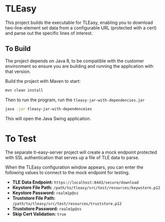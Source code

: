 # TLEasy
This project builds the executable for TLEasy, enabling you to download two-line-element set data from a configurable URL (protected with a cert) and parse out the specific lines of interest.

## To Build
The project depends on Java 8, to be compatible with the customer environment so ensure you are building and running the application with that version.

Build the project with Maven to start:
```bash
mvn clean install
```

Then to run the program, run the `tleasy-jar-with-dependencies.jar`
```bash
java -jar tleasy-jar-with-dependenceies
```

This will open the Java Swing application.

# To Test
The separate tl-easy-server project will create a mock endpoint protected with SSL authentication that serves up a file of TLE data to parse.

When the TLEasy configuration window appears, you can enter the following values to connect to the mock endpoint for testing.

- **TLE Data Endpoint:** `https://localhost:8443/secure/download`
- **Keystore File Path:** `/path/to/tleasy/src/test/resources/keywstore.p12`
- **Keystore Password:** `realm1p@ss`
- **Truststore File Path:** `/path/to/tleasy/src/test/resources/truststore.p12`
- **Truststore Password:** `realm1p@ss`
- **Skip Cert Validation:** `true`
